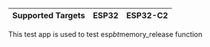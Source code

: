 | Supported Targets | ESP32 | ESP32-C2 |
| ----------------- | ----- | -------- |

This test app is used to test esp*bt*memory_release function

